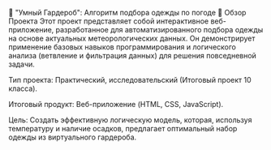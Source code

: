 

🧥 "Умный Гардероб": Алгоритм подбора одежды по погоде
🎯 Обзор Проекта
Этот проект представляет собой интерактивное веб-приложение, разработанное для автоматизированного подбора одежды на основе актуальных метеорологических данных. Он демонстрирует применение базовых навыков программирования и логического анализа (ветвление и фильтрация данных) для решения повседневной задачи.

Тип проекта: Практический, исследовательский (Итоговый проект 10 класса).

Итоговый продукт: Веб-приложение (HTML, CSS, JavaScript).

Цель: Создать эффективную логическую модель, которая, используя температуру и наличие осадков, предлагает оптимальный набор одежды из виртуального гардероба.
